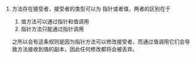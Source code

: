1. 方法存在接受者，接受者的类型可以为 指针或者值，两者的区别在于

   1. 值方法可以通过指针和值调用
   2. 指针方法只能通过指针调用

   之所以会有这条规则是因为指针方法可以修改接受者，而通过值调用它们会导致方法接收到值的副本，因此任何修改都将会被丢弃。

